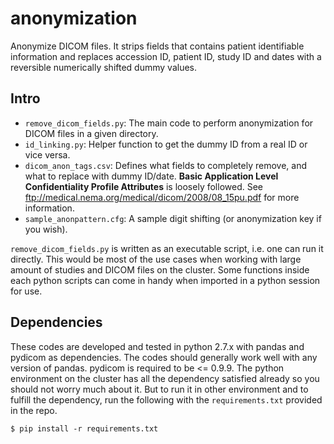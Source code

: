 # anonymization
Anonymize DICOM files. It strips fields that contains patient identifiable information and replaces accession ID, patient ID, study ID and dates with a reversible numerically shifted dummy values.

## Intro
- `remove_dicom_fields.py`: The main code to perform anonymization for DICOM files in a given directory.
- `id_linking.py`: Helper function to get the dummy ID from a real ID or vice versa.
- `dicom_anon_tags.csv`: Defines what fields to completely remove, and what to replace with dummy ID/date. **Basic Application Level Confidentiality Profile Attributes** is loosely followed. See <url>ftp://medical.nema.org/medical/dicom/2008/08_15pu.pdf</url> for more information.
- `sample_anonpattern.cfg`: A sample digit shifting (or anonymization key if you wish).

`remove_dicom_fields.py` is written as an executable script, i.e. one can run it directly. This would be most of the use cases when working with large amount of studies and DICOM files on the cluster. Some functions inside each python scripts can come in handy when imported in a python session for use.

## Dependencies
These codes are developed and tested in python 2.7.x with pandas and pydicom as dependencies. The codes should generally work well with any version of pandas. pydicom is required to be <= 0.9.9. The python environment on the cluster has all the dependency satisfied already so you should not worry much about it. But to run it in other environment and to fulfill the dependency, run the following with the `requirements.txt` provided in the repo.

    $ pip install -r requirements.txt
    

